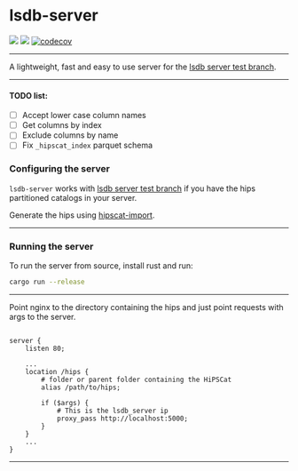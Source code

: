 # lsdb-server

![](https://github.com/schwarzam/lsdb-server/actions/workflows/build.yml/badge.svg)
![](https://github.com/schwarzam/lsdb-server/actions/workflows/codecov.yml/badge.svg)
[![codecov](https://codecov.io/gh/Schwarzam/lsdb-server/graph/badge.svg?token=WFB32324PK)](https://codecov.io/gh/Schwarzam/lsdb-server)

---

A lightweight, fast and easy to use server for the [lsdb server test branch](https://github.com/Schwarzam/lsdb/tree/server-test).

---

#### TODO list:

- [ ] Accept lower case column names
- [ ] Get columns by index
- [ ] Exclude columns by name
- [ ] Fix `_hipscat_index` parquet schema

### Configuring the server

`lsdb-server` works with [lsdb server test branch](https://github.com/Schwarzam/lsdb/tree/server-test) if you have the hips partitioned catalogs in your server. 

Generate the hips using [hipscat-import](https://lsdb.readthedocs.io/en/latest/tutorials/import_catalogs.html). 

---

### Running the server

To run the server from source, install rust and run:

```bash
cargo run --release
```

---

Point nginx to the directory containing the hips and just point requests with args to the server.

```nginx

server {
    listen 80;

    ...
    location /hips {
        # folder or parent folder containing the HiPSCat
        alias /path/to/hips;

        if ($args) {
            # This is the lsdb_server ip
            proxy_pass http://localhost:5000; 
        }
    }
    ...
}

```
---

